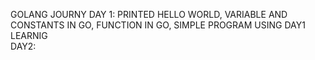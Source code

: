 GOLANG JOURNY
DAY 1:
         PRINTED HELLO WORLD,
         VARIABLE AND CONSTANTS IN GO,
         FUNCTION IN GO,
         SIMPLE PROGRAM USING DAY1 LEARNIG
         </BR>
 DAY2:
         
 
